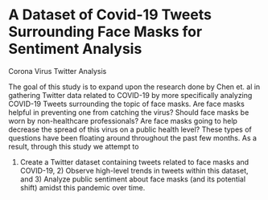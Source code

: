 # A Dataset of Covid-19 Tweets Surrounding Face Masks for Sentiment Analysis
Corona Virus Twitter Analysis

The goal of this study is to expand upon the research done by Chen et. al in gathering Twitter data related to COVID-19 by more specifically analyzing COVID-19 Tweets surrounding the topic of face masks. Are face masks helpful in preventing one from catching the virus? Should face masks be worn by non-healthcare professionals? Are face masks going to help decrease the spread of this virus on a public health level? These types of questions have been floating around throughout the past few months. As a result, through this study we attempt to
1) Create a Twitter dataset containing tweets related to face masks and COVID-19, 2) Observe high-level trends in tweets within this dataset, and 3) Analyze public sentiment about face masks (and its potential shift) amidst this pandemic over time.

